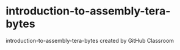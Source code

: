 # introduction-to-assembly-tera-bytes
introduction-to-assembly-tera-bytes created by GitHub Classroom

